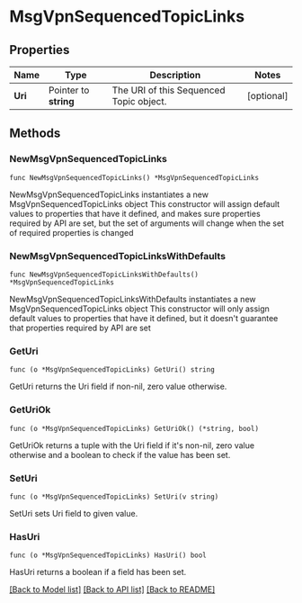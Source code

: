 # MsgVpnSequencedTopicLinks

## Properties

Name | Type | Description | Notes
------------ | ------------- | ------------- | -------------
**Uri** | Pointer to **string** | The URI of this Sequenced Topic object. | [optional] 

## Methods

### NewMsgVpnSequencedTopicLinks

`func NewMsgVpnSequencedTopicLinks() *MsgVpnSequencedTopicLinks`

NewMsgVpnSequencedTopicLinks instantiates a new MsgVpnSequencedTopicLinks object
This constructor will assign default values to properties that have it defined,
and makes sure properties required by API are set, but the set of arguments
will change when the set of required properties is changed

### NewMsgVpnSequencedTopicLinksWithDefaults

`func NewMsgVpnSequencedTopicLinksWithDefaults() *MsgVpnSequencedTopicLinks`

NewMsgVpnSequencedTopicLinksWithDefaults instantiates a new MsgVpnSequencedTopicLinks object
This constructor will only assign default values to properties that have it defined,
but it doesn't guarantee that properties required by API are set

### GetUri

`func (o *MsgVpnSequencedTopicLinks) GetUri() string`

GetUri returns the Uri field if non-nil, zero value otherwise.

### GetUriOk

`func (o *MsgVpnSequencedTopicLinks) GetUriOk() (*string, bool)`

GetUriOk returns a tuple with the Uri field if it's non-nil, zero value otherwise
and a boolean to check if the value has been set.

### SetUri

`func (o *MsgVpnSequencedTopicLinks) SetUri(v string)`

SetUri sets Uri field to given value.

### HasUri

`func (o *MsgVpnSequencedTopicLinks) HasUri() bool`

HasUri returns a boolean if a field has been set.


[[Back to Model list]](../README.md#documentation-for-models) [[Back to API list]](../README.md#documentation-for-api-endpoints) [[Back to README]](../README.md)


